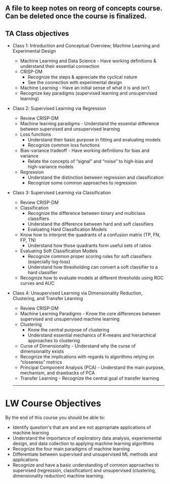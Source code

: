 A file to keep notes on reorg of concepts course. Can be deleted once the course is finalized.
---
## TA Class objectives

* Class 1: Introduction and Conceptual Overview; Machine Learning and Experimental Design
  * Machine Learning and Data Science - Have working definitions & understand their essential connection
  * CRISP-DM
    * Recognize the steps & appreciate the cyclical nature
    * See the connection with experimental design
  * Machine Learning - Have an initial sense of what it is and isn’t
  * Recognize key paradigms (supervised learning and unsupervised learning)

* Class 2: Supervised Learning via Regression
  * Review CRISP-DM
  * Machine learning paradigms - Understand the essential difference between supervised and unsupervised learning
  * Loss functions
    * Understand their basic purpose in fitting and evaluating models
    * Recognize common loss functions
  * Bias-variance tradeoff - Have working definitions for bias and variance
    * Relate the concepts of “signal” and “noise” to high-bias and high-variance models
  * Regression
    * Understand the distinction between regression and classification
    * Recognize some common approaches to regression

* Class 3: Supervised Learning via Classification
  * Review CRISP-DM
  * Classification
    * Recognize the difference between binary and multiclass classifiers
    * Understand the difference between hard and soft classifiers
    * Evaluating Hard Classification Models
  * Know how to interpret the quadrants of a confusion matrix (TP, FN, FP, TN)
    * Understand how those quadrants form useful sets of ratios
  * Evaluating Soft Classification Models
    * Recognize common proper scoring rules for soft classifiers (especially log-loss)
    * Understand how thresholding can convert a soft classifier to a hard classifier
  * Recognize how to evaluate models at different thresholds using ROC curves and AUC

* Class 4: Unsupervised Learning via Dimensionality Reduction, Clustering, and Transfer Learning
  * Review CRISP-DM
  * Machine Learning Paradigms - Know the core differences between supervised and unsupervised machine learning
  * Clustering
    * Know the central purpose of clustering
    * Understand essential mechanics of K-means and hierarchical approaches to clustering
  * Curse of Dimensionality - Understand why the curse of dimensionality exists
  * Recognize the implications with regards to algorithms relying on “closeness” metrics
  * Principal Component Analysis (PCA) - Understand the main purpose, mechanism, and drawbacks of PCA
  * Transfer Learning - Recognize the central goal of transfer learning
  
  ---
  
# LW Course Objectives
  
By the end of this course you should be able to:

* Identify question's that are and are not appropriate applications of machine learning
* Understand the importance of exploratory data analysis, experiemental design, and data collection to applying machine learning algorithms
* Recognize the four main paradigms of machine learning
* Differentiate between supervised and unsupervised ML methods and applications
* Recognize and have a basic understanding of common approaches to supervised (regression, classification) and unsupervised (clustering, dimensionality reduction) machine learning.
